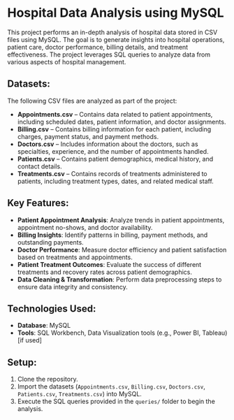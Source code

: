 # Hospital Data Analysis using MySQL

This project performs an in-depth analysis of hospital data stored in CSV files using MySQL. The goal is to generate insights into hospital operations, patient care, doctor performance, billing details, and treatment effectiveness. The project leverages SQL queries to analyze data from various aspects of hospital management.

## Datasets:
The following CSV files are analyzed as part of the project:

- **Appointments.csv** – Contains data related to patient appointments, including scheduled dates, patient information, and doctor assignments.
- **Billing.csv** – Contains billing information for each patient, including charges, payment status, and payment methods.
- **Doctors.csv** – Includes information about the doctors, such as specialties, experience, and the number of appointments handled.
- **Patients.csv** – Contains patient demographics, medical history, and contact details.
- **Treatments.csv** – Contains records of treatments administered to patients, including treatment types, dates, and related medical staff.

## Key Features:
- **Patient Appointment Analysis**: Analyze trends in patient appointments, appointment no-shows, and doctor availability.
- **Billing Insights**: Identify patterns in billing, payment methods, and outstanding payments.
- **Doctor Performance**: Measure doctor efficiency and patient satisfaction based on treatments and appointments.
- **Patient Treatment Outcomes**: Evaluate the success of different treatments and recovery rates across patient demographics.
- **Data Cleaning & Transformation**: Perform data preprocessing steps to ensure data integrity and consistency.

## Technologies Used:
- **Database**: MySQL
- **Tools**: SQL Workbench, Data Visualization tools (e.g., Power BI, Tableau) [if used]

## Setup:
1. Clone the repository.
2. Import the datasets (`Appointments.csv`, `Billing.csv`, `Doctors.csv`, `Patients.csv`, `Treatments.csv`) into MySQL.
3. Execute the SQL queries provided in the `queries/` folder to begin the analysis.
